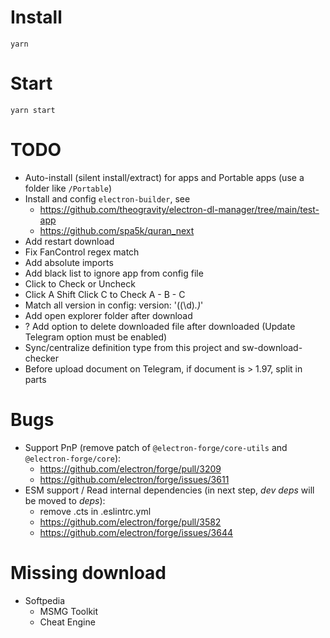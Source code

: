 # Install
`yarn`

# Start
`yarn start`

# TODO
- Auto-install (silent install/extract) for apps and Portable apps (use a folder like `/Portable`)
- Install and config `electron-builder`, see
  - https://github.com/theogravity/electron-dl-manager/tree/main/test-app
  - https://github.com/spa5k/quran_next
- Add restart download
- Fix FanControl regex match
- Add absolute imports
- Add black list to ignore app from config file
- Click to Check or Uncheck
- Click A Shift Click C to Check A - B - C
- Match all version in config: version: '((\d)*.)*'
- Add open explorer folder after download
- ? Add option to delete downloaded file after downloaded (Update Telegram option must be enabled)
- Sync/centralize definition type from this project and sw-download-checker
- Before upload document on Telegram, if document is > 1.97, split in parts

# Bugs
- Support PnP (remove patch of `@electron-forge/core-utils` and `@electron-forge/core`):
  - https://github.com/electron/forge/pull/3209
  - https://github.com/electron/forge/issues/3611
- ESM support / Read internal dependencies (in next step, _dev deps_ will be moved to _deps_):
  - remove .cts in .eslintrc.yml
  - https://github.com/electron/forge/pull/3582
  - https://github.com/electron/forge/issues/3644

# Missing download
- Softpedia
  - MSMG Toolkit
  - Cheat Engine